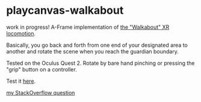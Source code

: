 # playcanvas-walkabout
work in progress!
A-Frame implementation of [the "Walkabout" XR locomotion](https://youtu.be/pW6nlLV88Zk?t=15).

Basically, you go back and forth from one end of your designated area to another and rotate the scene
when you reach the guardian boundary.

Tested on the Oculus Quest 2.
Rotate by bare hand pinching or pressing the "grip" button on a controller.

Test it [here](https://www.timatimak.eu/experiments/playcanvas-walkabout/index.html).

[my StackOverflow question](https://stackoverflow.com/questions/65705697/how-to-control-camera-rig-orientation-with-optically-tracked-pinch-in-a-frame)
